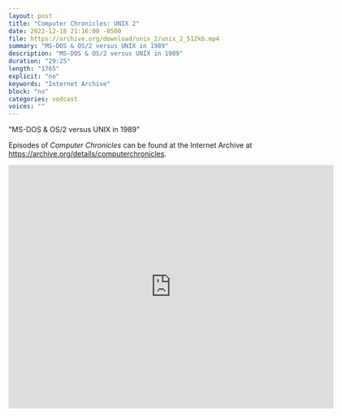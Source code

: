 ```yaml
---
layout: post
title: "Computer Chronicles: UNIX 2"
date: 2022-12-18 21:16:00 -0500
file: https://archive.org/download/unix_2/unix_2_512kb.mp4
summary: "MS-DOS & OS/2 versus UNIX in 1989"
description: "MS-DOS & OS/2 versus UNIX in 1989"
duration: "29:25"
length: "1765"
explicit: "no" 
keywords: "Internet Archive"
block: "no" 
categories: vodcast
voices: ""
---
```


"MS-DOS & OS/2 versus UNIX in 1989"

Episodes of *Computer Chronicles* can be found at the Internet Archive at <https://archive.org/details/computerchronicles>.

<iframe src="https://archive.org/embed/unix_2" width="640" height="480" frameborder="0" webkitallowfullscreen="true" mozallowfullscreen="true" allowfullscreen></iframe>
